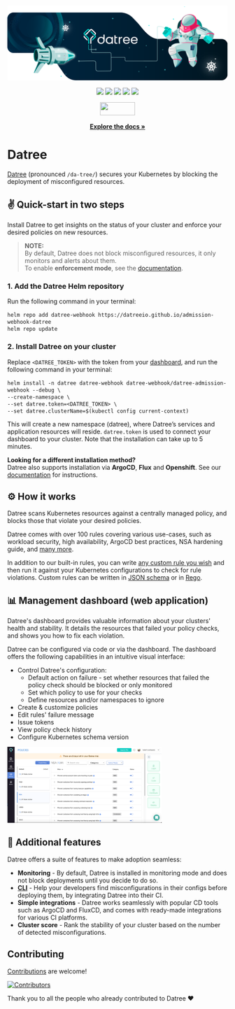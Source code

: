<p align="center">
 <img src="https://github.com/datreeio/datree/blob/main/images/datree_GitHub_hero.png" alt="datree=github" border="0" />
</p>
 
<p align="center">
 <img src="https://img.shields.io/github/v/release/datreeio/datree" />
 <img src="https://github.com/datreeio/datree/actions/workflows/release.yml/badge.svg" />
 <img src="https://hits.seeyoufarm.com/api/count/incr/badge.svg?url=https%3A%2F%2Fgithub.com%2Fdatreeio%2Fdatree&count_bg=%2379C83D&title_bg=%23555555&icon=github.svg&icon_color=%23E7E7E7&title=views+%28today+%2F+total%29&edge_flat=false" target="_blank"></a>
 <img src="https://img.shields.io/github/downloads/datreeio/datree/total.svg" target="_blank"></a>
 <img src="https://goreportcard.com/badge/github.com/datreeio/datree" target="_blank"></a>
</p>
  
<p align="center">
  <a href="https://bit.ly/3BHwCEG" target="_blank">
   <img src="https://img.shields.io/badge/Slack-4A154B?logo=slack&color=black&logoColor=white&style=for-the-badge alt="Join our Slack!" width="80" height="30">
  </a> 
</p>

<p align="center">
  <a href="https://hub.datree.io/#utm_source=github&utm_medium=organic_oss"><strong>Explore the docs »</strong></a>
  <br />
</p>

# Datree

[Datree](https://www.datree.io/) (pronounced `/da-tree/`) secures your Kubernetes by blocking the deployment of misconfigured resources.

## ✌️ Quick-start in two steps

Install Datree to get insights on the status of your cluster and enforce your desired policies on new resources.

> **NOTE:**  
> By default, Datree does not block misconfigured resources, it only monitors and alerts about them.  
> To enable **enforcement mode**, see the [documentation](https://hub.datree.io/setup/behavior#options).

### 1. Add the Datree Helm repository
Run the following command in your terminal:
```terminal
helm repo add datree-webhook https://datreeio.github.io/admission-webhook-datree
helm repo update
```

### 2. Install Datree on your cluster
Replace `<DATREE_TOKEN>` with the token from your [dashboard](https://app.datree.io/), and run the following command in your terminal:

```terminal
helm install -n datree datree-webhook datree-webhook/datree-admission-webhook --debug \
--create-namespace \
--set datree.token=<DATREE_TOKEN> \
--set datree.clusterName=$(kubectl config current-context)
```

This will create a new namespace (datree), where Datree’s services and application resources will reside. `datree.token` is used to connect your dashboard to your cluster. Note that the installation can take up to 5 minutes.

**Looking for a different installation method?**  
Datree also supports installation via **ArgoCD**, **Flux** and **Openshift**. See our [documentation](https://hub.datree.io/) for instructions.

## ⚙️ How it works

Datree scans Kubernetes resources against a centrally managed policy, and blocks those that violate your desired policies.

Datree comes with over 100 rules covering various use-cases, such as workload security, high availability, ArgoCD best practices, NSA hardening guide, and [many more](https://hub.datree.io/built-in-rules). 

In addition to our built-in rules, you can write [any custom rule you wish](https://hub.datree.io/custom-rules-overview) and then run it against your Kubernetes configurations to check for rule violations. Custom rules can be written in [JSON schema](https://hub.datree.io/custom-rules/custom-rules-overview) or in [Rego](https://hub.datree.io/custom-rules/rego-support).

## 📊 Management dashboard (web application)

Datree's dashboard provides valuable information about your clusters' health and stability. It details the resources that failed your policy checks, and shows you how to fix each violation.

Datree can be configured via code or via the dashboard. The dashboard offers the following capabilities in an intuitive visual interface: 
* Control Datree's configuration:
  * Default action on failure - set whether resources that failed the policy check should be blocked or only monitored
  * Set which policy to use for your checks
  * Define resources and/or namespaces to ignore
* Create & customize policies
* Edit rules' failure message
* Issue tokens
* View policy check history
* Configure Kubernetes schema version

<img src="/images/dashboard-policies.png" alt="Datree-saas" width="70%">

## 🤩 Additional features

Datree offers a suite of features to make adoption seamless:
* **Monitoring** - By default, Datree is installed in monitoring mode and does not block deployments until you decide to do so.
* [**CLI**](https://hub.datree.io/cli/getting-started) - Help your developers find misconfigurations in their configs before deploying them, by integrating Datree into their CI.
* **Simple integrations** - Datree works seamlessly with popular CD tools such as ArgoCD and FluxCD, and comes with ready-made integrations for various CI platforms.
* **Cluster score** - Rank the stability of your cluster based on the number of detected misconfigurations.

## Contributing

[Contributions](https://github.com/datreeio/datree/issues?q=is%3Aissue+is%3Aopen+label%3A%22up+for+grabs%22) are welcome!

[![Contributors](https://contrib.rocks/image?repo=datreeio/datree)](https://github.com/datreeio/datree/graphs/contributors)

Thank you to all the people who already contributed to Datree ❤️

